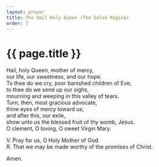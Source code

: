 ```yaml
---
layout: prayer
title: The Hail Holy Queen (The Salve Regina)
order: 7
---
```

# {{ page.title }}

Hail, holy Queen, mother of mercy,  
our life, our sweetness, and our hope.  
To thee do we cry, poor banished children of Eve;  
to thee do we send up our sighs,  
mourning and weeping in this valley of tears.  
Turn, then, most gracious advocate,  
thine eyes of mercy toward us;  
and after this, our exile,  
show unto us the blessed fruit of thy womb, Jesus.  
O clement, O loving, O sweet Virgin Mary.  

V. Pray for us, O Holy Mother of God.  
R. That we may be made worthy of the promises of Christ.  

Amen.
